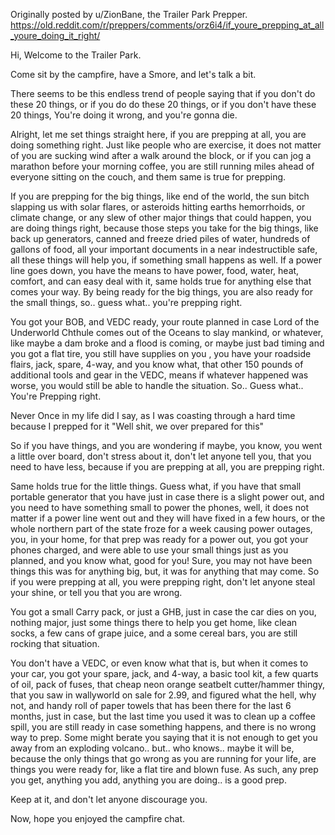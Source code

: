 Originally posted by u/ZionBane, the Trailer Park Prepper. https://old.reddit.com/r/preppers/comments/orz6i4/if_youre_prepping_at_all_youre_doing_it_right/

Hi, Welcome to the Trailer Park.

Come sit by the campfire, have a Smore, and let's talk a bit.

There seems to be this endless trend of people saying that if you don't do these 20 things, or if you do do these 20 things, or if you don't have these 20 things, You're doing it wrong, and you're gonna die.

Alright, let me set things straight here, if you are prepping at all, you are doing something right. Just like people who are exercise, it does not matter of you are sucking wind after a walk around the block, or if you can jog a marathon before your morning coffee, you are still running miles ahead of everyone sitting on the couch, and them same is true for prepping.

If you are prepping for the big things, like end of the world, the sun bitch slapping us with solar flares, or asteroids hitting earths hemorrhoids, or climate change, or any slew of other major things that could happen, you are doing things right, because those steps you take for the big things, like back up generators, canned and freeze dried piles of water, hundreds of gallons of food, all your important documents in a near indestructible safe, all these things will help you, if something small happens as well. If a power line goes down, you have the means to have power, food, water, heat, comfort, and can easy deal with it, same holds true for anything else that comes your way. By being ready for the big things, you are also ready for the small things, so.. guess what.. you're prepping right.

You got your BOB, and VEDC ready, your route planned in case Lord of the Underworld Chthule comes out of the Oceans to slay mankind, or whatever, like maybe a dam broke and a flood is coming, or maybe just bad timing and you got a flat tire, you still have supplies on you , you have your roadside flairs, jack, spare, 4-way, and you know what, that other 150 pounds of additional tools and gear in the VEDC, means if whatever happened was worse, you would still be able to handle the situation. So.. Guess what.. You're Prepping right.

Never Once in my life did I say, as I was coasting through a hard time because I prepped for it "Well shit, we over prepared for this"

So if you have things, and you are wondering if maybe, you know, you went a little over board, don't stress about it, don't let anyone tell you, that you need to have less, because if you are prepping at all, you are prepping right.

Same holds true for the little things. Guess what, if you have that small portable generator that you have just in case there is a slight power out, and you need to have something small to power the phones, well, it does not matter if a power line went out and they will have fixed in a few hours, or the whole northern part of the state froze for a week causing power outages, you, in your home, for that prep was ready for a power out, you got your phones charged, and were able to use your small things just as you planned, and you know what, good for you! Sure, you may not have been things this was for anything big, but, it was for anything that may come. So if you were prepping at all, you were prepping right, don't let anyone steal your shine, or tell you that you are wrong.

You got a small Carry pack, or just a GHB, just in case the car dies on you, nothing major, just some things there to help you get home, like clean socks, a few cans of grape juice, and a some cereal bars, you are still rocking that situation.

You don't have a VEDC, or even know what that is, but when it comes to your car, you got your spare, jack, and 4-way, a basic tool kit, a few quarts of oil, pack of fuses, that cheap neon orange seatbelt cutter/hammer thingy, that you saw in wallyworld on sale for 2.99, and figured what the hell, why not, and handy roll of paper towels that has been there for the last 6 months, just in case, but the last time you used it was to clean up a coffee spill, you are still ready in case something happens, and there is no wrong way to prep. Some might berate you saying that it is not enough to get you away from an exploding volcano.. but.. who knows.. maybe it will be, because the only things that go wrong as you are running for your life, are things you were ready for, like a flat tire and blown fuse. As such, any prep you get, anything you add, anything you are doing.. is a good prep.

Keep at it, and don't let anyone discourage you.

Now, hope you enjoyed the campfire chat.
